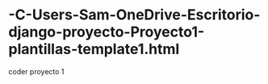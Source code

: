 # -C-Users-Sam-OneDrive-Escritorio-django-proyecto-Proyecto1-plantillas-template1.html
coder proyecto 1
